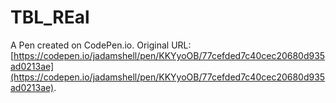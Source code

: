 # TBL_REal

A Pen created on CodePen.io. Original URL: [https://codepen.io/jadamshell/pen/KKYyoOB/77cefded7c40cec20680d935ad0213ae](https://codepen.io/jadamshell/pen/KKYyoOB/77cefded7c40cec20680d935ad0213ae).

